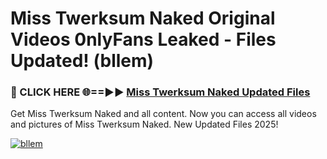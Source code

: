 # Miss Twerksum Naked Original Videos 0nlyFans Leaked - Files Updated! (bllem)

<h3>🔴 CLICK HERE 🌐==►► <a href="https://tinyurl.com/up5wt9bj" rel="nofollow">Miss Twerksum Naked Updated Files</a></h3>

Get Miss Twerksum Naked and all content. Now you can access all videos and pictures of Miss Twerksum Naked. New Updated Files 2025!

[![bllem](https://i.imgur.com/ABiUzMV.gif)](https://tinyurl.com/up5wt9bj)
